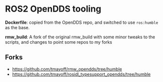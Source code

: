 # ROS2 OpenDDS tooling

**Dockerfile**: copied from the OpenDDS repo, and switched to use `ros:humble` as the base.

**rmw_build**: A fork of the original rmw_build with some minor tweaks to the scripts, and changes to point some repos to my forks

## Forks
- https://github.com/tmayoff/rmw_opendds/tree/humble
- https://github.com/tmayoff/rosidl_typesupport_opendds/tree/humble
